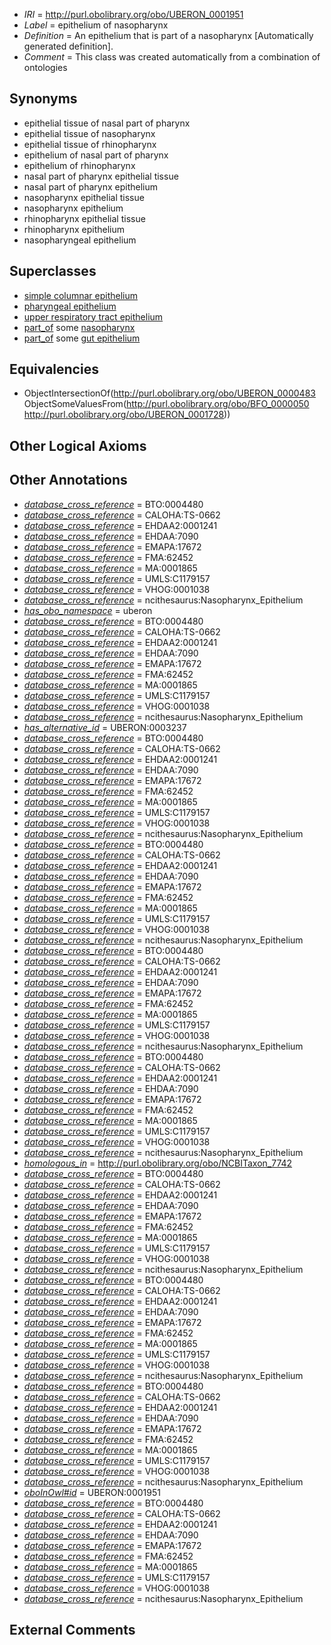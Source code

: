  * *IRI* = http://purl.obolibrary.org/obo/UBERON_0001951
 * *Label* = epithelium of nasopharynx
 * *Definition* = An epithelium that is part of a nasopharynx [Automatically generated definition].
 * *Comment* = This class was created automatically from a combination of ontologies

## Synonyms

 * epithelial tissue of nasal part of pharynx
 * epithelial tissue of nasopharynx
 * epithelial tissue of rhinopharynx
 * epithelium of nasal part of pharynx
 * epithelium of rhinopharynx
 * nasal part of pharynx epithelial tissue
 * nasal part of pharynx epithelium
 * nasopharynx epithelial tissue
 * nasopharynx epithelium
 * rhinopharynx epithelial tissue
 * rhinopharynx epithelium
 * nasopharyngeal epithelium

## Superclasses

 * [simple columnar epithelium](../../UBERON/85/UBERON_0000485.md)
 * [pharyngeal epithelium](../../UBERON/51/UBERON_0003351.md)
 * [upper respiratory tract epithelium](../../UBERON/14/UBERON_0004814.md)
 * [part_of](../../BFO/50/BFO_0000050.md) some [nasopharynx](../../UBERON/28/UBERON_0001728.md)
 * [part_of](../../BFO/50/BFO_0000050.md) some [gut epithelium](../../UBERON/29/UBERON_0003929.md)

## Equivalencies

 * ObjectIntersectionOf(<http://purl.obolibrary.org/obo/UBERON_0000483> ObjectSomeValuesFrom(<http://purl.obolibrary.org/obo/BFO_0000050> <http://purl.obolibrary.org/obo/UBERON_0001728>))

## Other Logical Axioms


## Other Annotations

 * *[database_cross_reference](../../ef/oboInOwl#hasDbXref.md)* = BTO:0004480
 * *[database_cross_reference](../../ef/oboInOwl#hasDbXref.md)* = CALOHA:TS-0662
 * *[database_cross_reference](../../ef/oboInOwl#hasDbXref.md)* = EHDAA2:0001241
 * *[database_cross_reference](../../ef/oboInOwl#hasDbXref.md)* = EHDAA:7090
 * *[database_cross_reference](../../ef/oboInOwl#hasDbXref.md)* = EMAPA:17672
 * *[database_cross_reference](../../ef/oboInOwl#hasDbXref.md)* = FMA:62452
 * *[database_cross_reference](../../ef/oboInOwl#hasDbXref.md)* = MA:0001865
 * *[database_cross_reference](../../ef/oboInOwl#hasDbXref.md)* = UMLS:C1179157
 * *[database_cross_reference](../../ef/oboInOwl#hasDbXref.md)* = VHOG:0001038
 * *[database_cross_reference](../../ef/oboInOwl#hasDbXref.md)* = ncithesaurus:Nasopharynx_Epithelium
 * *[has_obo_namespace](../../ce/oboInOwl#hasOBONamespace.md)* = uberon
 * *[database_cross_reference](../../ef/oboInOwl#hasDbXref.md)* = BTO:0004480
 * *[database_cross_reference](../../ef/oboInOwl#hasDbXref.md)* = CALOHA:TS-0662
 * *[database_cross_reference](../../ef/oboInOwl#hasDbXref.md)* = EHDAA2:0001241
 * *[database_cross_reference](../../ef/oboInOwl#hasDbXref.md)* = EHDAA:7090
 * *[database_cross_reference](../../ef/oboInOwl#hasDbXref.md)* = EMAPA:17672
 * *[database_cross_reference](../../ef/oboInOwl#hasDbXref.md)* = FMA:62452
 * *[database_cross_reference](../../ef/oboInOwl#hasDbXref.md)* = MA:0001865
 * *[database_cross_reference](../../ef/oboInOwl#hasDbXref.md)* = UMLS:C1179157
 * *[database_cross_reference](../../ef/oboInOwl#hasDbXref.md)* = VHOG:0001038
 * *[database_cross_reference](../../ef/oboInOwl#hasDbXref.md)* = ncithesaurus:Nasopharynx_Epithelium
 * *[has_alternative_id](../../Id/oboInOwl#hasAlternativeId.md)* = UBERON:0003237
 * *[database_cross_reference](../../ef/oboInOwl#hasDbXref.md)* = BTO:0004480
 * *[database_cross_reference](../../ef/oboInOwl#hasDbXref.md)* = CALOHA:TS-0662
 * *[database_cross_reference](../../ef/oboInOwl#hasDbXref.md)* = EHDAA2:0001241
 * *[database_cross_reference](../../ef/oboInOwl#hasDbXref.md)* = EHDAA:7090
 * *[database_cross_reference](../../ef/oboInOwl#hasDbXref.md)* = EMAPA:17672
 * *[database_cross_reference](../../ef/oboInOwl#hasDbXref.md)* = FMA:62452
 * *[database_cross_reference](../../ef/oboInOwl#hasDbXref.md)* = MA:0001865
 * *[database_cross_reference](../../ef/oboInOwl#hasDbXref.md)* = UMLS:C1179157
 * *[database_cross_reference](../../ef/oboInOwl#hasDbXref.md)* = VHOG:0001038
 * *[database_cross_reference](../../ef/oboInOwl#hasDbXref.md)* = ncithesaurus:Nasopharynx_Epithelium
 * *[database_cross_reference](../../ef/oboInOwl#hasDbXref.md)* = BTO:0004480
 * *[database_cross_reference](../../ef/oboInOwl#hasDbXref.md)* = CALOHA:TS-0662
 * *[database_cross_reference](../../ef/oboInOwl#hasDbXref.md)* = EHDAA2:0001241
 * *[database_cross_reference](../../ef/oboInOwl#hasDbXref.md)* = EHDAA:7090
 * *[database_cross_reference](../../ef/oboInOwl#hasDbXref.md)* = EMAPA:17672
 * *[database_cross_reference](../../ef/oboInOwl#hasDbXref.md)* = FMA:62452
 * *[database_cross_reference](../../ef/oboInOwl#hasDbXref.md)* = MA:0001865
 * *[database_cross_reference](../../ef/oboInOwl#hasDbXref.md)* = UMLS:C1179157
 * *[database_cross_reference](../../ef/oboInOwl#hasDbXref.md)* = VHOG:0001038
 * *[database_cross_reference](../../ef/oboInOwl#hasDbXref.md)* = ncithesaurus:Nasopharynx_Epithelium
 * *[database_cross_reference](../../ef/oboInOwl#hasDbXref.md)* = BTO:0004480
 * *[database_cross_reference](../../ef/oboInOwl#hasDbXref.md)* = CALOHA:TS-0662
 * *[database_cross_reference](../../ef/oboInOwl#hasDbXref.md)* = EHDAA2:0001241
 * *[database_cross_reference](../../ef/oboInOwl#hasDbXref.md)* = EHDAA:7090
 * *[database_cross_reference](../../ef/oboInOwl#hasDbXref.md)* = EMAPA:17672
 * *[database_cross_reference](../../ef/oboInOwl#hasDbXref.md)* = FMA:62452
 * *[database_cross_reference](../../ef/oboInOwl#hasDbXref.md)* = MA:0001865
 * *[database_cross_reference](../../ef/oboInOwl#hasDbXref.md)* = UMLS:C1179157
 * *[database_cross_reference](../../ef/oboInOwl#hasDbXref.md)* = VHOG:0001038
 * *[database_cross_reference](../../ef/oboInOwl#hasDbXref.md)* = ncithesaurus:Nasopharynx_Epithelium
 * *[database_cross_reference](../../ef/oboInOwl#hasDbXref.md)* = BTO:0004480
 * *[database_cross_reference](../../ef/oboInOwl#hasDbXref.md)* = CALOHA:TS-0662
 * *[database_cross_reference](../../ef/oboInOwl#hasDbXref.md)* = EHDAA2:0001241
 * *[database_cross_reference](../../ef/oboInOwl#hasDbXref.md)* = EHDAA:7090
 * *[database_cross_reference](../../ef/oboInOwl#hasDbXref.md)* = EMAPA:17672
 * *[database_cross_reference](../../ef/oboInOwl#hasDbXref.md)* = FMA:62452
 * *[database_cross_reference](../../ef/oboInOwl#hasDbXref.md)* = MA:0001865
 * *[database_cross_reference](../../ef/oboInOwl#hasDbXref.md)* = UMLS:C1179157
 * *[database_cross_reference](../../ef/oboInOwl#hasDbXref.md)* = VHOG:0001038
 * *[database_cross_reference](../../ef/oboInOwl#hasDbXref.md)* = ncithesaurus:Nasopharynx_Epithelium
 * *[homologous_in](../../core#homologous/in/core#homologous_in.md)* = http://purl.obolibrary.org/obo/NCBITaxon_7742
 * *[database_cross_reference](../../ef/oboInOwl#hasDbXref.md)* = BTO:0004480
 * *[database_cross_reference](../../ef/oboInOwl#hasDbXref.md)* = CALOHA:TS-0662
 * *[database_cross_reference](../../ef/oboInOwl#hasDbXref.md)* = EHDAA2:0001241
 * *[database_cross_reference](../../ef/oboInOwl#hasDbXref.md)* = EHDAA:7090
 * *[database_cross_reference](../../ef/oboInOwl#hasDbXref.md)* = EMAPA:17672
 * *[database_cross_reference](../../ef/oboInOwl#hasDbXref.md)* = FMA:62452
 * *[database_cross_reference](../../ef/oboInOwl#hasDbXref.md)* = MA:0001865
 * *[database_cross_reference](../../ef/oboInOwl#hasDbXref.md)* = UMLS:C1179157
 * *[database_cross_reference](../../ef/oboInOwl#hasDbXref.md)* = VHOG:0001038
 * *[database_cross_reference](../../ef/oboInOwl#hasDbXref.md)* = ncithesaurus:Nasopharynx_Epithelium
 * *[database_cross_reference](../../ef/oboInOwl#hasDbXref.md)* = BTO:0004480
 * *[database_cross_reference](../../ef/oboInOwl#hasDbXref.md)* = CALOHA:TS-0662
 * *[database_cross_reference](../../ef/oboInOwl#hasDbXref.md)* = EHDAA2:0001241
 * *[database_cross_reference](../../ef/oboInOwl#hasDbXref.md)* = EHDAA:7090
 * *[database_cross_reference](../../ef/oboInOwl#hasDbXref.md)* = EMAPA:17672
 * *[database_cross_reference](../../ef/oboInOwl#hasDbXref.md)* = FMA:62452
 * *[database_cross_reference](../../ef/oboInOwl#hasDbXref.md)* = MA:0001865
 * *[database_cross_reference](../../ef/oboInOwl#hasDbXref.md)* = UMLS:C1179157
 * *[database_cross_reference](../../ef/oboInOwl#hasDbXref.md)* = VHOG:0001038
 * *[database_cross_reference](../../ef/oboInOwl#hasDbXref.md)* = ncithesaurus:Nasopharynx_Epithelium
 * *[database_cross_reference](../../ef/oboInOwl#hasDbXref.md)* = BTO:0004480
 * *[database_cross_reference](../../ef/oboInOwl#hasDbXref.md)* = CALOHA:TS-0662
 * *[database_cross_reference](../../ef/oboInOwl#hasDbXref.md)* = EHDAA2:0001241
 * *[database_cross_reference](../../ef/oboInOwl#hasDbXref.md)* = EHDAA:7090
 * *[database_cross_reference](../../ef/oboInOwl#hasDbXref.md)* = EMAPA:17672
 * *[database_cross_reference](../../ef/oboInOwl#hasDbXref.md)* = FMA:62452
 * *[database_cross_reference](../../ef/oboInOwl#hasDbXref.md)* = MA:0001865
 * *[database_cross_reference](../../ef/oboInOwl#hasDbXref.md)* = UMLS:C1179157
 * *[database_cross_reference](../../ef/oboInOwl#hasDbXref.md)* = VHOG:0001038
 * *[database_cross_reference](../../ef/oboInOwl#hasDbXref.md)* = ncithesaurus:Nasopharynx_Epithelium
 * *[oboInOwl#id](../../id/oboInOwl#id.md)* = UBERON:0001951
 * *[database_cross_reference](../../ef/oboInOwl#hasDbXref.md)* = BTO:0004480
 * *[database_cross_reference](../../ef/oboInOwl#hasDbXref.md)* = CALOHA:TS-0662
 * *[database_cross_reference](../../ef/oboInOwl#hasDbXref.md)* = EHDAA2:0001241
 * *[database_cross_reference](../../ef/oboInOwl#hasDbXref.md)* = EHDAA:7090
 * *[database_cross_reference](../../ef/oboInOwl#hasDbXref.md)* = EMAPA:17672
 * *[database_cross_reference](../../ef/oboInOwl#hasDbXref.md)* = FMA:62452
 * *[database_cross_reference](../../ef/oboInOwl#hasDbXref.md)* = MA:0001865
 * *[database_cross_reference](../../ef/oboInOwl#hasDbXref.md)* = UMLS:C1179157
 * *[database_cross_reference](../../ef/oboInOwl#hasDbXref.md)* = VHOG:0001038
 * *[database_cross_reference](../../ef/oboInOwl#hasDbXref.md)* = ncithesaurus:Nasopharynx_Epithelium

## External Comments

